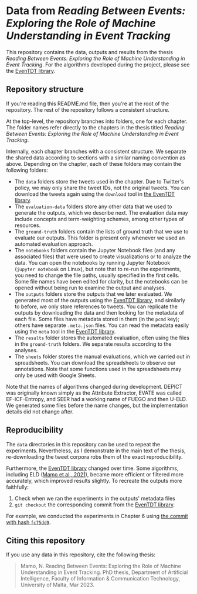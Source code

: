 # Data from _Reading Between Events: Exploring the Role of Machine Understanding in Event Tracking_

This repository contains the data, outputs and results from the thesis _Reading Between Events: Exploring the Role of Machine Understanding in Event Tracking_.
For the algorithms developed during the project, please see the [EvenTDT library](https://github.com/NicholasMamo/EvenTDT).

## Repository structure

If you're reading this README.md file, then you're at the root of the repository.
The rest of the repository follows a consistent structure.

At the top-level, the repository branches into folders, one for each chapter.
The folder names refer directly to the chapters in the thesis titled _Reading Between Events: Exploring the Role of Machine Understanding in Event Tracking_.

Internally, each chapter branches with a consistent structure.
We separate the shared data according to sections with a similar naming convention as above.
Depending on the chapter, each of these folders may contain the following folders:

- The `data` folders store the tweets used in the chapter.
Due to Twitter's policy, we may only share the tweet IDs, not the original tweets.
You can download the tweets again using the `download` tool in [the EvenTDT library](https://github.com/NicholasMamo/EvenTDT).
- The `evaluation-data` folders store any other data that we used to generate the outputs, which we describe next.
The evaluation data may include concepts and term-weighting schemes, among other types of resources.
- The `ground-truth` folders contain the lists of ground truth that we use to evaluate our outputs.
This folder is present only whenever we used an automated evaluation approach.
- The `notebooks` folders contain the Jupyter Notebook files (and any associated files) that were used to create visualizations or to analyze the data.
You can open the notebooks by running Jupyter Notebook (`jupyter notebook` on Linux), but note that to re-run the experiments, you need to change the file paths, usually specified in the first cells.
Some file names have been edited for clarity, but the notebooks can be opened without being run to examine the output and analyses.
- The `outputs` folders store the outputs that we later evaluated.
We generated most of the outputs using the [EvenTDT library](https://github.com/NicholasMamo/EvenTDT), and similarly to before, we only store references to tweets.
You can replicate the outputs by downloading the data and then looking for the metadata of each file.
Some files have metadata stored in them (in the `pcmd` key); others have separate `.meta.json` files.
You can read the metadata easily using the `meta` tool in the [EvenTDT library](https://github.com/NicholasMamo/EvenTDT).
- The `results` folder stores the automated evaluation, often using the files in the `ground-truth` folders.
We separate results according to the analyses.
- The `sheets` folder stores the manual evaluations, which we carried out in spreadsheets.
You can download the spreadsheets to observe our annotations.
Note that some functions used in the spreadsheets may only be used with Google Sheets.

Note that the names of algorithms changed during development.
DEPICT was originally known simply as the Attribute Extractor, EVATE was called EF-ICF-Entropy, and SEER had a working name of FUEGO and then U-ELD.
We generated some files before the name changes, but the implementation details did not change after.

## Reproducibility

The `data` directories in this repository can be used to repeat the experiments.
Nevertheless, as I demonstrate in the main text of the thesis, re-downloading the tweet corpora robs them of the exact reproducibility.

Furthermore, the [EvenTDT library](https://github.com/NicholasMamo/EvenTDT) changed over time.
Some algorithms, including ELD ([Mamo et al., 2021](https://www.scitepress.org/Papers/2021/106396/)), became more efficient or filtered more accurately, which improved results slightly.
To recreate the outputs more faithfully:

1. Check when we ran the experiments in the outputs' metadata files
2. `git checkout` the corresponding commit from the [EvenTDT library](https://github.com/NicholasMamo/EvenTDT).

For example, we conducted the experiments in Chapter 6 using [the commit with hash `fc75dd9`](https://github.com/NicholasMamo/EvenTDT/commit/fc75dd968060701e88c85b32fdf437297ba5b405).

## Citing this repository

If you use any data in this repository, cite the following thesis:

> Mamo, N. Reading Between Events: Exploring the Role of Machine Understanding in Event Tracking. PhD thesis, Department of Artificial Intelligence, Faculty of Information & Communication Technology, University of Malta, Mar 2023.
